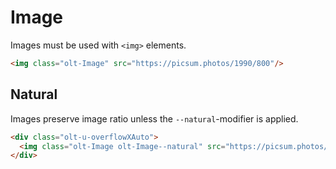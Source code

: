 # Image

Images must be used with `<img>` elements.

```html
<img class="olt-Image" src="https://picsum.photos/1990/800"/>
```

## Natural

Images preserve image ratio unless the `--natural`-modifier is applied.

```html
<div class="olt-u-overflowXAuto">
  <img class="olt-Image olt-Image--natural" src="https://picsum.photos/1990/500"/>
</div>
```
